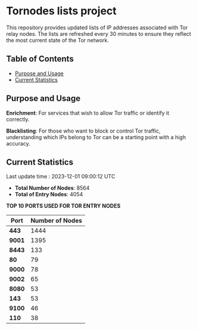 # Tornodes lists project

This repository provides updated lists of IP addresses associated with Tor relay nodes. The lists are refreshed every 30 minutes to ensure they reflect the most current state of the Tor network.

## Table of Contents

- [Purpose and Usage](#purpose-and-usage)
- [Current Statistics](#current-statistics)


## Purpose and Usage

**Enrichment**: For services that wish to allow Tor traffic or identify it correctly.

**Blacklisting**: For those who want to block or control Tor traffic, understanding which IPs belong to Tor can be a starting point with a high accuracy.

## Current Statistics

Last update time : 2023-12-01 09:00:12 UTC

- **Total Number of Nodes**: 8564
- **Total of Entry Nodes**: 4054

**TOP 10 PORTS USED FOR TOR ENTRY NODES**

| **Port** | **Number of Nodes** |
|------|-----------------|
| **443**   | 1444  |
| **9001**   | 1395  |
| **8443**   | 133  |
| **80**   | 79  |
| **9000**   | 78  |
| **9002**   | 65  |
| **8080**   | 53  |
| **143**   | 53  |
| **9100**   | 46  |
| **110**   | 38  |

